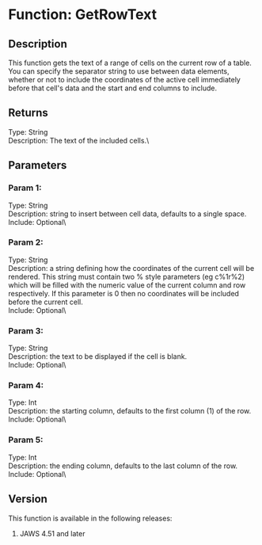 # Function: GetRowText

## Description

This function gets the text of a range of cells on the current row of a
table. You can specify the separator string to use between data
elements, whether or not to include the coordinates of the active cell
immediately before that cell\'s data and the start and end columns to
include.

## Returns

Type: String\
Description: The text of the included cells.\

## Parameters

### Param 1:

Type: String\
Description: string to insert between cell data, defaults to a single
space.\
Include: Optional\

### Param 2:

Type: String\
Description: a string defining how the coordinates of the current cell
will be rendered. This string must contain two % style parameters (eg
c%1r%2) which will be filled with the numeric value of the current
column and row respectively. If this parameter is 0 then no coordinates
will be included before the current cell.\
Include: Optional\

### Param 3:

Type: String\
Description: the text to be displayed if the cell is blank.\
Include: Optional\

### Param 4:

Type: Int\
Description: the starting column, defaults to the first column (1) of
the row.\
Include: Optional\

### Param 5:

Type: Int\
Description: the ending column, defaults to the last column of the row.\
Include: Optional\

## Version

This function is available in the following releases:

1.  JAWS 4.51 and later
